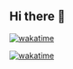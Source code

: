 ## Hi there 👋

<!--
**s7np8k/s7np8k** is a ✨ _special_ ✨ repository because its `README.md` (this file) appears on your GitHub profile.

Here are some ideas to get you started:

- 🔭 I’m currently working on ...
- 🌱 I’m currently learning ...
- 👯 I’m looking to collaborate on ...
- 🤔 I’m looking for help with ...
- 💬 Ask me about ...
- 📫 How to reach me: ...
- 😄 Pronouns: ...
- ⚡ Fun fact: ...
-->
  [![wakatime](https://wakatime.com/badge/user/9cd2eae8-f9e9-48ad-ad37-52aef8ad1595.svg)](https://wakatime.com/@9cd2eae8-f9e9-48ad-ad37-52aef8ad1595)

  [![wakatime](https://wakatime.com/share/@9cd2eae8-f9e9-48ad-ad37-52aef8ad1595/6a1a84c2-9d01-463f-9ea4-6cfb61fe431b.png)](https://wakatime.com/@9cd2eae8-f9e9-48ad-ad37-52aef8ad1595) 
